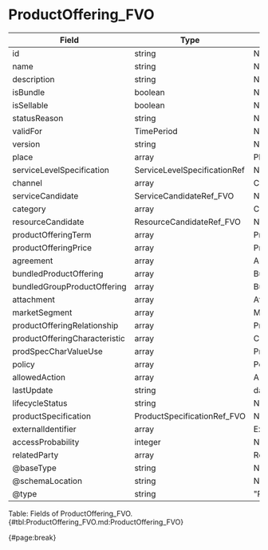 <!--
    ATTENTION: This file was generated via gradle!
               Do NOT manually edit this file! Any such changes will be overwritten!
-->

# ProductOffering_FVO

| Field | Type | Format | Required |
| ------- | ------- | ------- | --- |
| id | string | N/A | No |
| name | string | N/A | Yes |
| description | string | N/A | No |
| isBundle | boolean | N/A | No |
| isSellable | boolean | N/A | No |
| statusReason | string | N/A | No |
| validFor | TimePeriod | N/A | No |
| version | string | N/A | No |
| place | array | PlaceRef_FVO | No |
| serviceLevelSpecification | ServiceLevelSpecificationRef | N/A | No |
| channel | array | ChannelRef_FVO | No |
| serviceCandidate | ServiceCandidateRef_FVO | N/A | No |
| category | array | CategoryRef_FVO | No |
| resourceCandidate | ResourceCandidateRef_FVO | N/A | No |
| productOfferingTerm | array | ProductOfferingTerm_FVO | No |
| productOfferingPrice | array | ProductOfferingPrice | No |
| agreement | array | AgreementRef_FVO | No |
| bundledProductOffering | array | BundledProductOffering_FVO | No |
| bundledGroupProductOffering | array | BundledGroupProductOffering | No |
| attachment | array | AttachmentOrDocumentRef | No |
| marketSegment | array | MarketSegmentRef_FVO | No |
| productOfferingRelationship | array | ProductOfferingRelationship_FVO | No |
| productOfferingCharacteristic | array | CharacteristicSpecification_FVO | No |
| prodSpecCharValueUse | array | ProductSpecificationCharacteristicValueUse_FVO | No |
| policy | array | PolicyRef_FVO | No |
| allowedAction | array | AllowedProductAction_FVO | No |
| lastUpdate | string | date-time | No |
| lifecycleStatus | string | N/A | Yes |
| productSpecification | ProductSpecificationRef_FVO | N/A | No |
| externalIdentifier | array | ExternalIdentifier_FVO | No |
| accessProbability | integer | N/A | No |
| relatedParty | array | RelatedPartyRefOrPartyRoleRef | No |
| @baseType | string | N/A | No |
| @schemaLocation | string | N/A | No |
| @type | string | "ProductOffering" | Yes |

Table: Fields of ProductOffering_FVO. {#tbl:ProductOffering_FVO.md:ProductOffering_FVO}

{#page:break}
